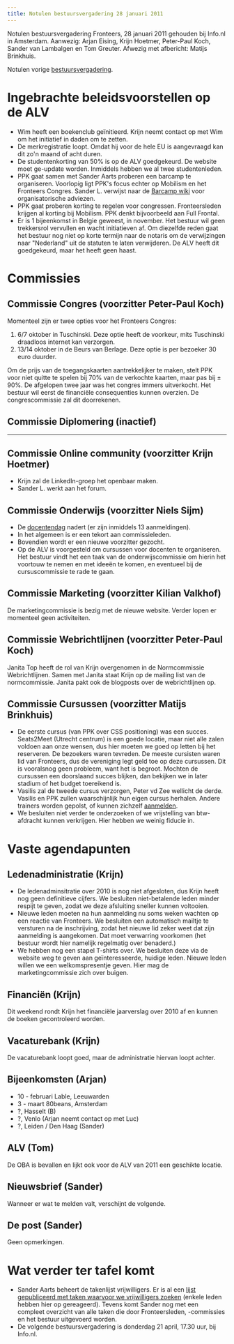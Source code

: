 ```yaml
---
title: Notulen bestuursvergadering 28 januari 2011
---
```


Notulen bestuursvergadering Fronteers, 28 januari 2011 gehouden bij Info.nl in Amsterdam. Aanwezig: Arjan Eising, Krijn Hoetmer, Peter-Paul Koch, Sander van Lambalgen en Tom Greuter. Afwezig met afbericht: Matijs Brinkhuis.

Notulen vorige [bestuursvergadering](/vereniging/bestuur/notulen/05-11-2010).

# Ingebrachte beleidsvoorstellen op de ALV

- Wim heeft een boekenclub geïnitieerd. Krijn neemt contact op met Wim om het initiatief in daden om te zetten.
- De merkregistratie loopt. Omdat hij voor de hele EU is aangevraagd kan dit zo'n maand of acht duren.
- De studentenkorting van 50% is op de ALV goedgekeurd. De website moet ge-update worden. Inmiddels hebben we al twee studentenleden.
- PPK gaat samen met Sander Aarts proberen een barcamp te organiseren. Voorlopig ligt PPK's focus echter op Mobilism en het Fronteers Congres. Sander L. verwijst naar de [Barcamp wiki](http://barcamp.org/) voor organisatorische adviezen.
- PPK gaat proberen korting te regelen voor congressen. Fronteersleden krijgen al korting bij Mobilism. PPK denkt bijvoorbeeld aan Full Frontal.
- Er is 1 bijeenkomst in Belgie geweest, in november. Het bestuur wil geen trekkersrol vervullen en wacht initiatieven af. Om diezelfde reden gaat het bestuur nog niet op korte termijn naar de notaris om de verwijzingen naar "Nederland" uit de statuten te laten verwijderen. De ALV heeft dit goedgekeurd, maar het heeft geen haast.

# Commissies

## Commissie Congres (voorzitter Peter-Paul Koch)

Momenteel zijn er twee opties voor het Fronteers Congres:

1. 6/7 oktober in Tuschinski. Deze optie heeft de voorkeur, mits Tuschinski draadloos internet kan verzorgen.
2. 13/14 oktober in de Beurs van Berlage. Deze optie is per bezoeker 30 euro duurder.

Om de prijs van de toegangskaarten aantrekkelijker te maken, stelt PPK voor niet quitte te spelen bij 70% van de verkochte kaarten, maar pas bij ± 90%. De afgelopen twee jaar was het congres immers uitverkocht. Het bestuur wil eerst de financiële consequenties kunnen overzien. De congrescommissie zal dit doorrekenen.

## Commissie Diplomering (inactief)

---

## Commissie Online community (voorzitter Krijn Hoetmer)

- Krijn zal de LinkedIn-groep het openbaar maken.
- Sander L. werkt aan het forum.

## Commissie Onderwijs (voorzitter Niels Sijm)

- De [docentendag](/docentendag) nadert (er zijn inmiddels 13 aanmeldingen).
- In het algemeen is er een tekort aan commissieleden.
- Bovendien wordt er een nieuwe voorzitter gezocht.
- Op de ALV is voorgesteld om cursussen voor docenten te organiseren. Het bestuur vindt het een taak van de onderwijscommissie om hierin het voortouw te nemen en met ideeën te komen, en eventueel bij de cursuscommissie te rade te gaan.

## Commissie Marketing (voorzitter Kilian Valkhof)

De marketingcommissie is bezig met de nieuwe website. Verder lopen er momenteel geen activiteiten.

## Commissie Webrichtlijnen (voorzitter Peter-Paul Koch)

Janita Top heeft de rol van Krijn overgenomen in de Normcommissie Webrichtlijnen. Samen met Janita staat Krijn op de mailing list van de normcommissie. Janita pakt ook de blogposts over de webrichtlijnen op.

## Commissie Cursussen (voorzitter Matijs Brinkhuis)

- De eerste cursus (van PPK over CSS positioning) was een succes. Seats2Meet (Utrecht centrum) is een goede locatie, maar niet alle zalen voldoen aan onze wensen, dus hier moeten we goed op letten bij het reserveren. De bezoekers waren tevreden. De meeste cursisten waren lid van Fronteers, dus de vereniging legt geld toe op deze cursussen. Dit is vooralsnog geen probleem, want het is begroot. Mochten de cursussen een doorslaand succes blijken, dan bekijken we in later stadium of het budget toereikend is.
- Vasilis zal de tweede cursus verzorgen, Peter vd Zee wellicht de derde. Vasilis en PPK zullen waarschijnlijk hun eigen cursus herhalen. Andere trainers worden gepolst, of kunnen zichzelf [aanmelden](/workshops/voor-trainers).
- We besluiten niet verder te onderzoeken of we vrijstelling van btw-afdracht kunnen verkrijgen. Hier hebben we weinig fiducie in.

# Vaste agendapunten

## Ledenadministratie (Krijn)

- De ledenadminsitratie over 2010 is nog niet afgesloten, dus Krijn heeft nog geen definitieve cijfers. We besluiten niet-betalende leden minder respijt te geven, zodat we deze afsluiting sneller kunnen voltooien.
- Nieuwe leden moeten na hun aanmelding nu soms weken wachten op een reactie van Fronteers. We besluiten een automatisch mailtje te versturen na de inschrijving, zodat het nieuwe lid zeker weet dat zijn aanmelding is aangekomen. Dat moet verwarring voorkomen (het bestuur wordt hier namelijk regelmatig over benaderd.)
- We hebben nog een stapel T-shirts over. We besluiten deze via de website weg te geven aan geïnteresseerde, huidige leden. Nieuwe leden willen we een welkomspresentje geven. Hier mag de marketingcommissie zich over buigen.

## Financiën (Krijn)

Dit weekend rondt Krijn het financiële jaarverslag over 2010 af en kunnen de boeken gecontroleerd worden.

## Vacaturebank (Krijn)

De vacaturebank loopt goed, maar de administratie hiervan loopt achter.

## Bijeenkomsten (Arjan)

- 10 - februari Lable, Leeuwarden
- 3 - maart 80beans, Amsterdam
- ?, Hasselt (B)
- ?, Venlo (Arjan neemt contact op met Luc)
- ?, Leiden / Den Haag (Sander)

## ALV (Tom)

De OBA is bevallen en lijkt ook voor de ALV van 2011 een geschikte locatie.

## Nieuwsbrief (Sander)

Wanneer er wat te melden valt, verschijnt de volgende.

## De post (Sander)

Geen opmerkingen.

# Wat verder ter tafel komt

- Sander Aarts beheert de takenlijst vrijwilligers. Er is al een [lijst gepubliceerd met taken waarvoor we vrijwilligers zoeken](/vereniging/vrijwilligers) (enkele leden hebben hier op gereageerd). Tevens komt Sander nog met een compleet overzicht van alle taken die door Fronteersleden, -commissies en het bestuur uitgevoerd worden.
- De volgende bestuursvergadering is donderdag 21 april, 17.30 uur, bij Info.nl.
